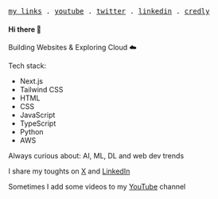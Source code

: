 <p align="left">
  <samp>
    <a href="https://jakubgania.io">my links</a> .
    <a href="https://www.youtube.com/@jakubganiasoftware/featured">youtube</a> .
    <a href="https://twitter.com/jakubgania">twitter</a> .
    <a href="https://twitter.com/jakubgania](http://linkedin.com/in/jakubgania/">linkedin</a> .
    <a href="https://www.credly.com/users/jakub-gania/badges">credly</a>
  </samp>
</p>

#### Hi there 👋

<!-- I'm a software developer from Dortmund, Germany. -->

Building Websites & Exploring Cloud ☁️

Tech stack:
- Next.js
- Tailwind CSS
- HTML
- CSS
- JavaScript
- TypeScript
- Python
- AWS

Always curious about: AI, ML, DL and web dev trends

I share my toughts on [X](https://www.twitter.com/jakubgania) and [LinkedIn](http://linkedin.com/in/jakubgania/)

Sometimes I add some videos to my [YouTube](http://www.youtube.com/@JakubGaniaSoftware) channel


<!-- I mainly create websites, this is currently my main specialization. In my projects I use technologies such as HTML - CSS - JavaScript and additionaly Next.js and Tailwind CSS. However, these are not the only technologies I use or have used in the past.

<!-- Cloud technologies - this is the next topic that I am constantly discovering. I try to learn about typical cloud services and various concepts related to it.

In addition, I'm also interested in things like cloud computing, computers in general, artificial intelligence, machine learning, web development technologies and so on.

<!-- [![GitHub Followers](https://img.shields.io/github/followers/jakubgania?label=GitHub%20Followers!&style=social)](https://github.com/jakubgania) -->
<!-- [![YouTube Channel Subscribers](https://img.shields.io/youtube/channel/subscribers/UCpRXjQ_FgRfAqP6uIsA7UEQ?label=YouTube%20Subscribers!&style=social)](https://www.youtube.com/channel/UCpRXjQ_FgRfAqP6uIsA7UEQ?sub_confirmation=1) -->
<!-- [![Twitter Followers](https://img.shields.io/twitter/follow/jakubgania?label=Twitter%20Followers!&style=social)](https://twitter.com/intent/follow?screen_name=jakubgania) -->

<!-- --- -->

<!-- - :computer: &nbsp; I'm a software engineer specializing in full-stack web development. -->

<!-- - :rocket: &nbsp; I'm currently working on various projects. -->

<!-- - :cloud: &nbsp; I explore cloud technologies (mostly AWS). -->

<!-- - :sparkles: &nbsp; I'm learning something all the time! -->

<!-- - :iphone: &nbsp; First steps in the development of mobile applications - iOS. -->

<!-- - :test_tube: &nbsp; I like to experiment. -->

<!-- --- -->

<!-- [My Credly profile](https://www.credly.com/users/jakub-gania/badges) -->

<!-- ![aws-certified-cloud-practitioner-2](https://github.com/jakubgania/jakubgania/assets/21696393/9fa75a20-b641-4c5b-b6c9-31f0e1a723d1) -->

<!-- :computer: &nbsp; :rocket: &nbsp; :cloud: &nbsp; :sparkles: &nbsp; :test_tube:  -->

<!--
<center>
  <p align = "center">
    💻 &nbsp;  &nbsp; 🚀 &nbsp;  &nbsp; ☁️ &nbsp;  &nbsp; ✨ &nbsp;  &nbsp; 🧪
  </p>
</center>
-->

<!-- :test_tube: -->

<!--
**jakubgania/jakubgania** is a ✨ _special_ ✨ repository because its `README.md` (this file) appears on your GitHub profile.

Here are some ideas to get you started:

- 🔭 I’m currently working on ...
- 🌱 I’m currently learning ...
- 👯 I’m looking to collaborate on ...
- 🤔 I’m looking for help with ...
- 💬 Ask me about ...
- 📫 How to reach me: ...
- 😄 Pronouns: ...
- ⚡ Fun fact: ...
-->
